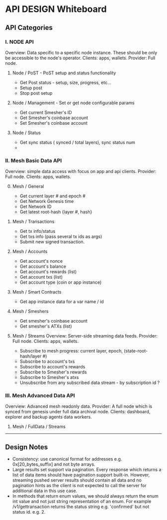 # API DESIGN Whiteboard

## API Categories

### I. NODE API
Overview: Data specific to a specific node instance. These should be only be accessible to the node's operator.
Clients: apps, wallets.
Provider: Full node.

1. Node / PoST - PoST setup and status functionality
    - Get Post status - setup, size, progress, etc...
    - Setup post
    - Stop post setup


2. Node / Management - Set or get node configurable params
    - Get current Smesher's ID
    - Get Smesher's coinbase account
    - Set Smesher's coinbase account


3. Node / Status
    - Get sync status ( synced / total layers), sync status num
    -


### II. Mesh Basic Data API
Overview: simple data access with focus on app and api clients.
Provider: Full node.
Clients: apps, wallets.

0. Mesh / General
    - Get current layer # and epoch #
    - Get Network Genesis time
    - Get Network ID
    - Get latest root-hash {layer #, hash}

1. Mesh / Transactions
    - Get tx info/status
    - Get txs info (pass several tx ids as args)
    - Submit new signed transaction.


2. Mesh / Accounts
    - Get account's nonce
    - Get account's balance
    - Get account's rewards (list)
    - Get account txs (list)
    - Get account type (coin or app instance)


3. Mesh / Smart Contracts
    - Get app instance data for a var name / id


4. Mesh / Smeshers
    - Get smesher's coinbase account
    - Get smesher's ATXs (list)


5. Mesh / Streams
Overview: Server-side streaming data feeds.
Provider: Full node.
Clients: apps, wallets.

    - Subscribe to mesh progress: current layer, epoch, (state-root-hash/layer #)
    - Subscribe to account's txs
    - Subscribe to account's rewards
    - Subscribe to Smesher's rewards
    - Subscribe to Smesher's atxs
    - Unsubscribe from any subscribed data stream - by subscription id ?

### III. Mesh Advanced Data API
Overview: Advanced mesh readonly data.
Provider: A full node which is synced from genesis under full data archival node.
Clients: dashboard, explorer and backup agents data workers.

1. Mesh / FullData / Streams

---

## Design Notes
- Consistency: use canonical format for addresses e.g. 0x[20_bytes_suffix] and not byte arrays.
- Large results set support via pagination. Every response which returns a list of data items should have pagination support built-in. However, streaming pushed server results should contain all data and no pagination hints as the client is not expected to call the server for additional data in this use case.
- In methods that return enum values, we should always return the enum int value and not just string representation of an enum. For example /v1/gettransaction returns the status string e.g. 'confirmed' but not status id. e.g. 2.
